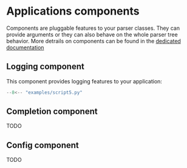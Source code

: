 # Applications components

Components are pluggable features to your parser classes. They can provide
arguments or they can also behave on the whole parser tree behavior. More
detrails on components can be found in the [dedicated documentation](../api/plugin_logging.md)


## Logging component

This component provides logging features to your application:

``` python title="script5.py" linenums="1"
--8<-- "examples/script5.py"
```

## Completion component

TODO

## Config component

TODO
